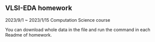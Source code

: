 ## VLSI-EDA homework

2023/9/1 ~ 2023/1/15
Computation Science course

You can download whole data in the file and run the command in each Readme of homework.
